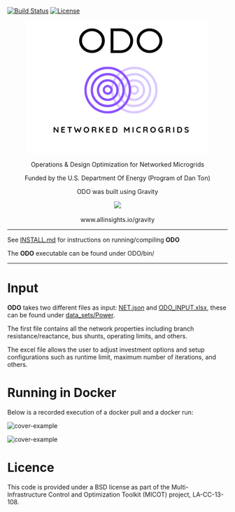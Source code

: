 [![Build Status](https://travis-ci.org/lanl-ansi/ODO.svg?branch=master)](https://travis-ci.org/lanl-ansi/ODO)
[![License](https://img.shields.io/badge/License-BSD--3-brightgreen.svg)](https://opensource.org/licenses/BSD-3-Clause)

<p align="center">
<img src="media/LOGO.jpg">
</p>
<p align="center"> Operations & Design Optimization for Networked Microgrids </p>
<p align="center">Funded by the U.S. Department Of Energy (Program of Dan Ton)</p>

<p align="center">ODO was built using Gravity</p>

<p align="center">
<img src="https://static.wixstatic.com/media/c6cff5_dd7659693c6247dc8eb8605d3dca95e8~mv2_d_3300_2550_s_4_2.png/v1/crop/x_1058,y_575,w_1183,h_1225/fill/w_288,h_298,al_c,usm_0.66_1.00_0.01/c6cff5_dd7659693c6247dc8eb8605d3dca95e8~mv2_d_3300_2550_s_4_2.png" width="150">
</p>
<p align="center">www.allinsights.io/gravity</p>

*****************************
See [INSTALL.md](INSTALL.md) for instructions on running/compiling **ODO**

The **ODO** executable can be found under ODO/bin/
*****************************

# Input

**ODO** takes two different files as input: [NET.json](data_sets/Power/IEEE13.json) and [ODO_INPUT.xlsx](data_sets/Power/ODO_INPUT.xlsx), these can be found under [data_sets/Power](data_sets/Power).

The first file contains all the network properties including branch resistance/reactance, bus shunts, operating limits, and others.

The excel file allows the user to adjust investment options and setup configurations such as runtime limit, maximum number of iterations, and others.

# Running in Docker
Below is a recorded execution of a docker pull and a docker run:

![cover-example](media/docker_pull.gif)

![cover-example](media/Docker_run.gif)

# Licence

This code is provided under a BSD license as part of the Multi-Infrastructure Control and Optimization Toolkit (MICOT) project, LA-CC-13-108.


